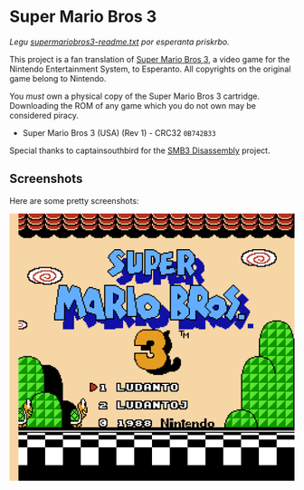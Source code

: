 # Super Mario Bros 3

_Legu
[supermariobros3-readme.txt](supermariobros3-readme.txt)
por esperanta priskrbo._

This project is a fan translation of
[Super Mario Bros 3](https://en.wikipedia.org/wiki/Super_Mario_Bros._3),
a video game for the Nintendo Entertainment System, to Esperanto. All
copyrights on the original game belong to Nintendo.

You *must* own a physical copy of the Super Mario Bros 3 cartridge. Downloading
the ROM of any game which you do not own may be considered piracy.

  * Super Mario Bros 3 (USA) (Rev 1) - CRC32 `0B742B33`

Special thanks to captainsouthbird for the
[SMB3 Disassembly](https://github.com/captainsouthbird/smb3)
project.

## Screenshots

Here are some pretty screenshots:

![Title screen](images/image-1.png)


